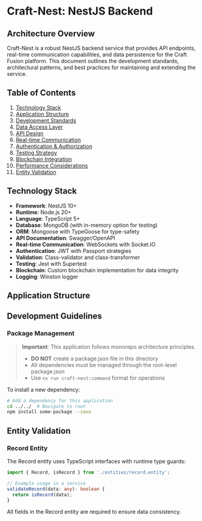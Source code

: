 # Craft-Nest: NestJS Backend

## Architecture Overview

Craft-Nest is a robust NestJS backend service that provides API endpoints, real-time communication capabilities, and data persistence for the Craft Fusion platform. This document outlines the development standards, architectural patterns, and best practices for maintaining and extending the service.

## Table of Contents

1. [Technology Stack](#technology-stack)
2. [Application Structure](#application-structure)
3. [Development Standards](#development-standards)
4. [Data Access Layer](#data-access-layer)
5. [API Design](#api-design)
6. [Real-time Communication](#real-time-communication)
7. [Authentication & Authorization](#authentication--authorization)
8. [Testing Strategy](#testing-strategy)
9. [Blockchain Integration](#blockchain-integration)
10. [Performance Considerations](#performance-considerations)
11. [Entity Validation](#entity-validation)

## Technology Stack

- **Framework**: NestJS 10+
- **Runtime**: Node.js 20+
- **Language**: TypeScript 5+
- **Database**: MongoDB (with in-memory option for testing)
- **ORM**: Mongoose with TypeGoose for type-safety
- **API Documentation**: Swagger/OpenAPI
- **Real-time Communication**: WebSockets with Socket.IO
- **Authentication**: JWT with Passport strategies
- **Validation**: Class-validator and class-transformer
- **Testing**: Jest with Supertest
- **Blockchain**: Custom blockchain implementation for data integrity
- **Logging**: Winston logger

## Application Structure

## Development Guidelines

### Package Management

> **Important**: This application follows monorepo architecture principles. 
> - **DO NOT** create a package.json file in this directory
> - All dependencies must be managed through the root-level package.json
> - Use `nx run craft-nest:command` format for operations

To install a new dependency:
```bash
# Add a dependency for this application
cd ../../  # Navigate to root
npm install some-package --save
```

## Entity Validation

### Record Entity

The Record entity uses TypeScript interfaces with runtime type guards:

```typescript
import { Record, isRecord } from './entities/record.entity';

// Example usage in a service
validateRecord(data: any): boolean {
  return isRecord(data);
}
```

All fields in the Record entity are required to ensure data consistency.

